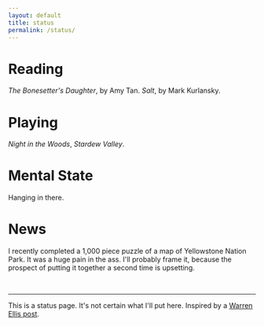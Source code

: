 ```yaml
---
layout: default
title: status
permalink: /status/
---
```


# Reading

_The Bonesetter's Daughter_, by Amy Tan. _Salt_, by Mark Kurlansky.

# Playing

_Night in the Woods_, _Stardew Valley_.

# Mental State

Hanging in there.

# News

I recently completed a 1,000 piece puzzle of a map of Yellowstone Nation Park. It was a
huge pain in the ass. I'll probably frame it, because the prospect of putting it together
a second time is upsetting.

<br>

---

This is a status page. It's not certain what I'll put here.  Inspired by a [Warren Ellis
post](http://morning.computer/2018/11/the-status-page/).


